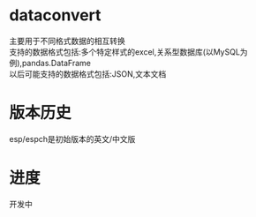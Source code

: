# dataconvert
主要用于不同格式数据的相互转换  
支持的数据格式包括:多个特定样式的excel,关系型数据库(以MySQL为例),pandas.DataFrame  
以后可能支持的数据格式包括:JSON,文本文档  

# 版本历史
esp/espch是初始版本的英文/中文版  

# 进度
开发中
